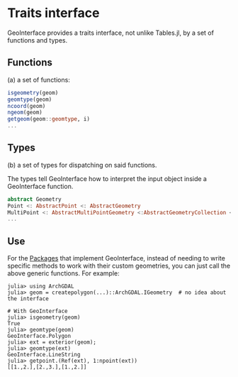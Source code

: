 # Traits interface
GeoInterface provides a traits interface, not unlike Tables.jl, by a set of functions and types.

## Functions
(a) a set of functions: 
```julia
isgeometry(geom)
geomtype(geom)
ncoord(geom)
ngeom(geom)
getgeom(geom::geomtype, i)
...
```

## Types
(b) a set of types for dispatching on said functions.

The types tell GeoInterface how to interpret the input object inside a GeoInterface function.

```julia
abstract Geometry
Point <: AbstractPoint <: AbstractGeometry
MultiPoint <: AbstractMultiPointGeometry <:AbstractGeometryCollection <: AbstractGeometry
...
```

## Use
For the [Packages](@ref) that implement GeoInterface, instead of needing to write specific methods
to work with their custom geometries, you can just call the above generic functions. For example:

```
julia> using ArchGDAL
julia> geom = createpolygon(...)::ArchGDAL.IGeometry  # no idea about the interface

# With GeoInterface
julia> isgeometry(geom)
True
julia> geomtype(geom)
GeoInterface.Polygon
julia> ext = exterior(geom);
julia> geomtype(ext)
GeoInterface.LineString
julia> getpoint.(Ref(ext), 1:npoint(ext))
[[1.,2.],[2.,3.],[1.,2.]]
```
